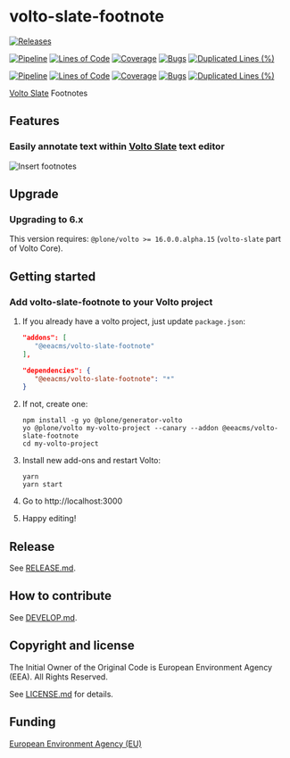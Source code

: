 # volto-slate-footnote

[![Releases](https://img.shields.io/github/v/release/eea/volto-slate-footnote)](https://github.com/eea/volto-slate-footnote/releases)

[![Pipeline](https://ci.eionet.europa.eu/buildStatus/icon?job=volto-addons%2Fvolto-slate-footnote%2Fmaster&subject=master)](https://ci.eionet.europa.eu/view/Github/job/volto-addons/job/volto-slate-footnote/job/master/display/redirect)
[![Lines of Code](https://sonarqube.eea.europa.eu/api/project_badges/measure?project=volto-slate-footnote-master&metric=ncloc)](https://sonarqube.eea.europa.eu/dashboard?id=volto-slate-footnote-master)
[![Coverage](https://sonarqube.eea.europa.eu/api/project_badges/measure?project=volto-slate-footnote-master&metric=coverage)](https://sonarqube.eea.europa.eu/dashboard?id=volto-slate-footnote-master)
[![Bugs](https://sonarqube.eea.europa.eu/api/project_badges/measure?project=volto-slate-footnote-master&metric=bugs)](https://sonarqube.eea.europa.eu/dashboard?id=volto-slate-footnote-master)
[![Duplicated Lines (%)](https://sonarqube.eea.europa.eu/api/project_badges/measure?project=volto-slate-footnote-master&metric=duplicated_lines_density)](https://sonarqube.eea.europa.eu/dashboard?id=volto-slate-footnote-master)

[![Pipeline](https://ci.eionet.europa.eu/buildStatus/icon?job=volto-addons%2Fvolto-slate-footnote%2Fdevelop&subject=develop)](https://ci.eionet.europa.eu/view/Github/job/volto-addons/job/volto-slate-footnote/job/develop/display/redirect)
[![Lines of Code](https://sonarqube.eea.europa.eu/api/project_badges/measure?project=volto-slate-footnote-develop&metric=ncloc)](https://sonarqube.eea.europa.eu/dashboard?id=volto-slate-footnote-develop)
[![Coverage](https://sonarqube.eea.europa.eu/api/project_badges/measure?project=volto-slate-footnote-develop&metric=coverage)](https://sonarqube.eea.europa.eu/dashboard?id=volto-slate-footnote-develop)
[![Bugs](https://sonarqube.eea.europa.eu/api/project_badges/measure?project=volto-slate-footnote-develop&metric=bugs)](https://sonarqube.eea.europa.eu/dashboard?id=volto-slate-footnote-develop)
[![Duplicated Lines (%)](https://sonarqube.eea.europa.eu/api/project_badges/measure?project=volto-slate-footnote-develop&metric=duplicated_lines_density)](https://sonarqube.eea.europa.eu/dashboard?id=volto-slate-footnote-develop)


[Volto Slate](hhttps://6.dev-docs.plone.org/volto/configuration/volto-slate/) Footnotes

## Features

### Easily annotate text within [Volto Slate](https://6.dev-docs.plone.org/volto/configuration/volto-slate/) text editor

![Insert footnotes](https://github.com/eea/volto-slate-footnote/raw/docs/docs/volto-slate-footnote.gif)

## Upgrade

### Upgrading to 6.x

This version requires: `@plone/volto >= 16.0.0.alpha.15` (`volto-slate` part of Volto Core).

## Getting started

### Add volto-slate-footnote to your Volto project

1. If you already have a volto project, just update `package.json`:

   ```JSON
   "addons": [
      "@eeacms/volto-slate-footnote"
   ],

   "dependencies": {
      "@eeacms/volto-slate-footnote": "*"
   }
   ```

1. If not, create one:

   ```
   npm install -g yo @plone/generator-volto
   yo @plone/volto my-volto-project --canary --addon @eeacms/volto-slate-footnote
   cd my-volto-project
   ```


1. Install new add-ons and restart Volto:

   ```
   yarn
   yarn start
   ```

1. Go to http://localhost:3000

1. Happy editing!

## Release

See [RELEASE.md](https://github.com/eea/volto-slate-footnote/blob/master/RELEASE.md).

## How to contribute

See [DEVELOP.md](https://github.com/eea/volto-slate-footnote/blob/master/DEVELOP.md).

## Copyright and license

The Initial Owner of the Original Code is European Environment Agency (EEA).
All Rights Reserved.

See [LICENSE.md](https://github.com/eea/volto-slate-footnote/blob/master/LICENSE.md) for details.

## Funding

[European Environment Agency (EU)](http://eea.europa.eu)
